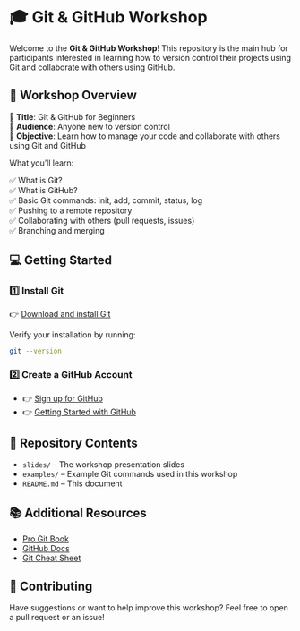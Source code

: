 # 🎓 Git & GitHub Workshop

Welcome to the **Git & GitHub Workshop**! This repository is the main hub for 
participants interested in learning how to version control their projects using 
Git and collaborate with others using GitHub.

## 🚀 Workshop Overview

**🔹 Title**: Git & GitHub for Beginners  
**🔹 Audience**: Anyone new to version control  
**🔹 Objective**: Learn how to manage your code and collaborate with others using Git and GitHub  

What you’ll learn:  

✅ What is Git?  
✅ What is GitHub?  
✅ Basic Git commands: init, add, commit, status, log  
✅ Pushing to a remote repository  
✅ Collaborating with others (pull requests, issues)  
✅ Branching and merging  

## 💻 Getting Started

### 1️⃣ Install Git

👉 [Download and install Git](https://git-scm.com/downloads)  

Verify your installation by running:

```bash
git --version
```

### 2️⃣ Create a GitHub Account

- 👉 [Sign up for GitHub](https://github.com/signup)
- 👉 [Getting Started with GitHub](https://docs.github.com/en/get-started/start-your-journey/creating-an-account-on-github)

## 📂 Repository Contents

 - `slides/` – The workshop presentation slides
 - `examples/` – Example Git commands used in this workshop 
 - `README.md` – This document

## 📚 Additional Resources

 - [Pro Git Book](https://git-scm.com/book/en/v2)
 - [GitHub Docs](https://docs.github.com/en)
 - [Git Cheat Sheet](https://education.github.com/git-cheat-sheet-education.pdf)

## 🙌 Contributing

Have suggestions or want to help improve this workshop? Feel free to open a
pull request or an issue!

